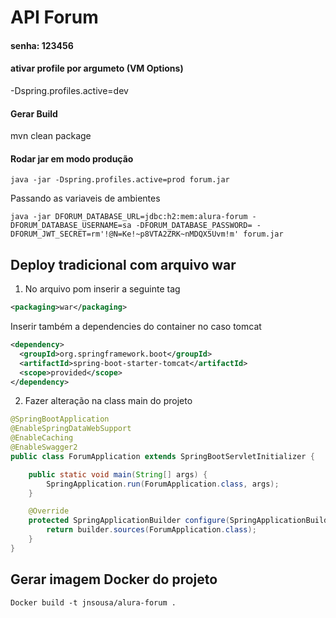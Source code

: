 # API Forum

#### senha: 123456

#### ativar profile por argumeto (VM Options)
-Dspring.profiles.active=dev

#### Gerar Build
mvn clean package

#### Rodar jar em modo produção
```
java -jar -Dspring.profiles.active=prod forum.jar
```
Passando as variaveis de ambientes
```
java -jar DFORUM_DATABASE_URL=jdbc:h2:mem:alura-forum -DFORUM_DATABASE_USERNAME=sa -DFORUM_DATABASE_PASSWORD= -DFORUM_JWT_SECRET=rm'!@N=Ke!~p8VTA2ZRK~nMDQX5Uvm!m' forum.jar
```

## Deploy tradicional com arquivo war

1. No arquivo pom inserir a seguinte tag

```xml
<packaging>war</packaging>
```

Inserir também a dependencies do container no caso tomcat
```xml
<dependency>
  <groupId>org.springframework.boot</groupId>
  <artifactId>spring-boot-starter-tomcat</artifactId>
  <scope>provided</scope>
</dependency>
```

2. Fazer alteração na class main do projeto
```java
@SpringBootApplication
@EnableSpringDataWebSupport
@EnableCaching
@EnableSwagger2
public class ForumApplication extends SpringBootServletInitializer {

	public static void main(String[] args) {
		SpringApplication.run(ForumApplication.class, args);
	}

	@Override
	protected SpringApplicationBuilder configure(SpringApplicationBuilder builder) {
		return builder.sources(ForumApplication.class);
	}
}
```

## Gerar imagem Docker do projeto
```
Docker build -t jnsousa/alura-forum .
```
